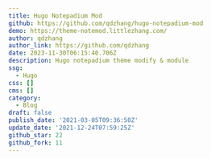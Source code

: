 ```yaml
---
title: Hugo Notepadium Mod
github: https://github.com/qdzhang/hugo-notepadium-mod
demo: https://theme-notemod.littlezhang.com/
author: qdzhang
author_link: https://github.com/qdzhang
date: 2023-11-30T06:15:40.706Z
description: Hugo notepadium theme modify & module
ssg:
  - Hugo
css: []
cms: []
category:
  - Blog
draft: false
publish_date: '2021-03-05T09:36:50Z'
update_date: '2021-12-24T07:59:25Z'
github_star: 22
github_fork: 11
---
```


